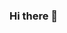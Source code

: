 ### Hi there 👋

<!--
**MichelleHernandez12/MichelleHernandez12** is a ✨ _special_ ✨ repository because its `README.md` (this file) appears on your GitHub profile.

Here are some ideas to get you started:

- 🔭 I’m currently working on  aprender cosas nuevas
- 🌱 I’m currently learning  fundamentos de programacion web
- 👯 I’m looking to collaborate on  ser mejor  persona 
- 🤔 I’m looking for help with  entender cosas nuevas 
- 📫 How to reach me: hernmich0@gmail.com
- 😄 Pronouns: Michi
- ⚡ Fun fact: Suelo ser algo distraida

